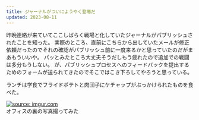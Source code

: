 ```yaml
---
title: ジャーナルがついにようやく登場だ
updated: 2023-08-11
---
```


昨晩連絡が来ていてここしばらく戦場と化していたジャーナルがパブリッシュされたことを知った。
実際のところ、直前にこちらから出していたメールが修正依頼だったのでそれの確認がパブリッシュ前に一度来るかと思っていたのだがまあもういいや。
パッとみたところ大丈夫そうだしもう疲れたので追加での戦闘は多分もうしない。
が、パブリッシュプロセスへのフィードバックを提出するためのフォームが送られてきたのでそこではこき下ろしてやろうと思っている。

ランチは学食でフライドポテトと肉団子にケチャップがぶっかけられたものを食べた。

<a href="https://imgur.com/5g6bnCe"><img src="https://i.imgur.com/5g6bnCe.jpg" title="source: imgur.com" /></a>  
オフィスの裏の写真撮ってみた
